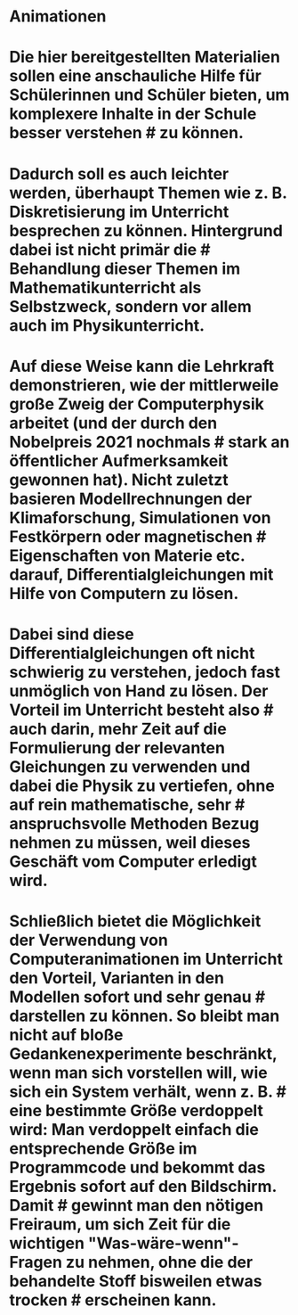 # Animationen
#
# Die hier bereitgestellten Materialien sollen eine anschauliche Hilfe für Schülerinnen und Schüler bieten, um komplexere Inhalte in der Schule besser verstehen # zu können.
# Dadurch soll es auch leichter werden, überhaupt Themen wie z. B. Diskretisierung im Unterricht besprechen zu können. Hintergrund dabei ist nicht primär die   # Behandlung dieser Themen im Mathematikunterricht als Selbstzweck, sondern vor allem auch im Physikunterricht.
# Auf diese Weise kann die Lehrkraft demonstrieren, wie der mittlerweile große Zweig der Computerphysik arbeitet (und der durch den Nobelpreis 2021 nochmals    # stark an öffentlicher Aufmerksamkeit gewonnen hat). Nicht zuletzt basieren Modellrechnungen der Klimaforschung, Simulationen von Festkörpern oder magnetischen # Eigenschaften von Materie etc. darauf, Differentialgleichungen mit Hilfe von Computern zu lösen.
# Dabei sind diese Differentialgleichungen oft nicht schwierig zu verstehen, jedoch fast unmöglich von Hand zu lösen. Der Vorteil im Unterricht besteht also    # auch darin, mehr Zeit auf die Formulierung der relevanten Gleichungen zu verwenden und dabei die Physik zu vertiefen, ohne auf rein mathematische, sehr       # anspruchsvolle Methoden Bezug nehmen zu müssen, weil dieses Geschäft vom Computer erledigt wird.
#
# Schließlich bietet die  Möglichkeit der Verwendung von Computeranimationen im Unterricht den Vorteil, Varianten in den Modellen sofort und sehr genau         # darstellen zu können. So bleibt man nicht auf bloße Gedankenexperimente beschränkt, wenn man sich vorstellen will, wie sich ein System verhält, wenn z. B.    # eine bestimmte Größe verdoppelt wird: Man verdoppelt einfach die entsprechende Größe im Programmcode und bekommt das Ergebnis sofort auf den Bildschirm. Damit # gewinnt man den nötigen Freiraum, um sich Zeit für die wichtigen "Was-wäre-wenn"-Fragen zu nehmen, ohne die der behandelte Stoff bisweilen etwas trocken      # erscheinen kann.
